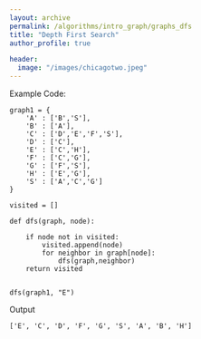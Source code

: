 ```yaml
---
layout: archive
permalink: /algorithms/intro_graph/graphs_dfs
title: "Depth First Search"
author_profile: true

header:
  image: "/images/chicagotwo.jpeg"
---
```




Example Code:


    graph1 = {
        'A' : ['B','S'],
        'B' : ['A'],
        'C' : ['D','E','F','S'],
        'D' : ['C'],
        'E' : ['C','H'],
        'F' : ['C','G'],
        'G' : ['F','S'],
        'H' : ['E','G'],
        'S' : ['A','C','G']
    }

    visited = []

    def dfs(graph, node):
        
        if node not in visited:
            visited.append(node)
            for neighbor in graph[node]:
                dfs(graph,neighbor)
        return visited


    dfs(graph1, "E")


Output

    ['E', 'C', 'D', 'F', 'G', 'S', 'A', 'B', 'H']


        

